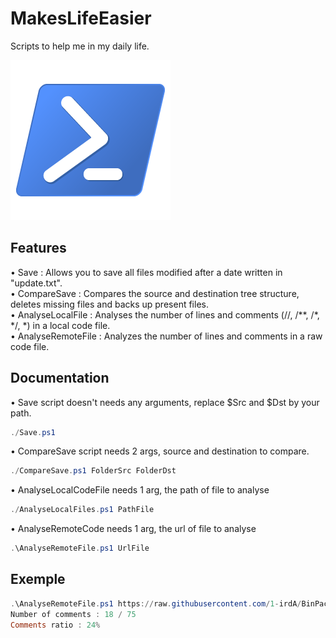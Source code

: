 # MakesLifeEasier

Scripts to help me in my daily life.

![Alt text](powershell.png?raw=true "Title")

## Features  

• Save : Allows you to save all files modified after a date written in "update.txt".  
• CompareSave : Compares the source and destination tree structure, deletes missing files and backs up present files.  
• AnalyseLocalFile : Analyses the number of lines and comments (//, /**, /*, */, *) in a local code file.  
• AnalyseRemoteFile : Analyzes the number of lines and comments in a raw code file.  

## Documentation  

• Save script doesn't needs any arguments, replace $Src and $Dst by your path.  

```ps1
./Save.ps1  
```

• CompareSave script needs 2 args, source and destination to compare.

```ps1
./CompareSave.ps1 FolderSrc FolderDst  
```

• AnalyseLocalCodeFile needs 1 arg, the path of file to analyse

```ps1
./AnalyseLocalFiles.ps1 PathFile 
```

• AnalyseRemoteCode needs 1 arg, the url of file to analyse

```ps1
.\AnalyseRemoteFile.ps1 UrlFile
```
## Exemple

```ps1
.\AnalyseRemoteFile.ps1 https://raw.githubusercontent.com/1-irdA/BinPacking/main/src/main.cpp 
Number of comments : 18 / 75
Comments ratio : 24%
```